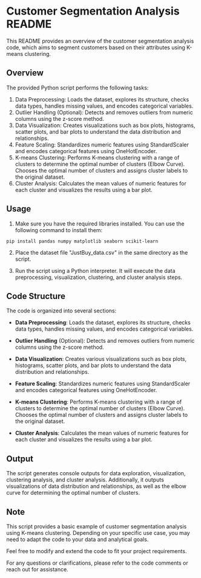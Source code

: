 # Customer Segmentation Analysis README

This README provides an overview of the customer segmentation analysis code, which aims to segment customers based on their attributes using K-means clustering.

## Overview

The provided Python script performs the following tasks:

1. Data Preprocessing: Loads the dataset, explores its structure, checks data types, handles missing values, and encodes categorical variables.
2. Outlier Handling (Optional): Detects and removes outliers from numeric columns using the z-score method.
3. Data Visualization: Creates visualizations such as box plots, histograms, scatter plots, and bar plots to understand the data distribution and relationships.
4. Feature Scaling: Standardizes numeric features using StandardScaler and encodes categorical features using OneHotEncoder.
5. K-means Clustering: Performs K-means clustering with a range of clusters to determine the optimal number of clusters (Elbow Curve). Chooses the optimal number of clusters and assigns cluster labels to the original dataset.
6. Cluster Analysis: Calculates the mean values of numeric features for each cluster and visualizes the results using a bar plot.

## Usage

1. Make sure you have the required libraries installed. You can use the following command to install them:

```shell
pip install pandas numpy matplotlib seaborn scikit-learn
```


2. Place the dataset file "JustBuy_data.csv" in the same directory as the script.

3. Run the script using a Python interpreter. It will execute the data preprocessing, visualization, clustering, and cluster analysis steps.

## Code Structure

The code is organized into several sections:

- **Data Preprocessing**: Loads the dataset, explores its structure, checks data types, handles missing values, and encodes categorical variables.

- **Outlier Handling** (Optional): Detects and removes outliers from numeric columns using the z-score method.

- **Data Visualization**: Creates various visualizations such as box plots, histograms, scatter plots, and bar plots to understand the data distribution and relationships.

- **Feature Scaling**: Standardizes numeric features using StandardScaler and encodes categorical features using OneHotEncoder.

- **K-means Clustering**: Performs K-means clustering with a range of clusters to determine the optimal number of clusters (Elbow Curve). Chooses the optimal number of clusters and assigns cluster labels to the original dataset.

- **Cluster Analysis**: Calculates the mean values of numeric features for each cluster and visualizes the results using a bar plot.

## Output

The script generates console outputs for data exploration, visualization, clustering analysis, and cluster analysis. Additionally, it outputs visualizations of data distribution and relationships, as well as the elbow curve for determining the optimal number of clusters.

## Note

This script provides a basic example of customer segmentation analysis using K-means clustering. Depending on your specific use case, you may need to adapt the code to your data and analytical goals.

Feel free to modify and extend the code to fit your project requirements.

For any questions or clarifications, please refer to the code comments or reach out for assistance.
